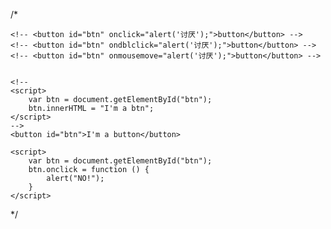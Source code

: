 /*
<!DOCTYPE html>
<html lang="en">

<head>
    <meta charset="UTF-8">
    <meta name="viewport" content="width=device-width, initial-scale=1.0">
    <title>Document</title>
    <!-- // 宿主对象  DOM  BOM
        // DOM  Document Object Model 文档对象模型
        // js中通过DOM来对HTML文档进行操作。  只要理解了DOM就可以随心所欲的操作WEB页面
        // 文档 -表示的就是整个的HTML网页文档
        // 对象 -表示将网页中的每一个部分都转换成为了一个对象
        // 模型 -使用模型来表示对象之间的关系,这样方便我们获取对象 -->
</head>

<body>
    <!-- 
        节点:Node,构成网页的最基本的组成部分  网页中的每一部分都可以称作一个节点
        事件:就是文档或浏览器窗口中发生的一些特定的瞬间
     -->

    <!-- <button id="btn" onclick="alert('讨厌');">button</button> -->
    <!-- <button id="btn" ondblclick="alert('讨厌');">button</button> -->
    <!-- <button id="btn" onmousemove="alert('讨厌');">button</button> -->


    <!--
    <script>
        var btn = document.getElementById("btn");
        btn.innerHTML = "I'm a btn";
    </script> 
    -->
    <button id="btn">I'm a button</button>

    <script>
        var btn = document.getElementById("btn");
        btn.onclick = function () {
            alert("NO!");
        }
    </script>
</body>

</html>
*/
